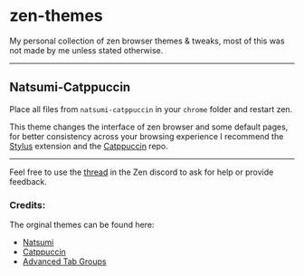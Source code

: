 # zen-themes
My personal collection of zen browser themes &amp; tweaks, most of this was not made by me unless stated otherwise.

---

## Natsumi-Catppuccin
Place all files from `natsumi-catppuccin` in your `chrome` folder and restart zen.

This theme changes the interface of zen browser and some default pages, for better consistency across your browsing experience I recommend the [Stylus](https://addons.mozilla.org/en-US/firefox/addon/styl-us/) extension and the [Catppuccin](https://github.com/catppuccin/catppuccin?tab=readme-ov-file) repo.

---

Feel free to use the [thread](https://discord.com/channels/1088172780480114748/1375724926593667102) in the Zen discord to ask for help or provide feedback.

### Credits:
The orginal themes can be found here:

- [Natsumi](https://github.com/greeeen-dev/natsumi-browser)
- [Catppuccin](https://github.com/catppuccin/zen-browser)
- [Advanced Tab Groups](https://github.com/Anoms12/Advanced-Tab-Groups)

